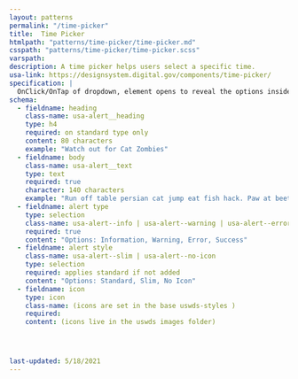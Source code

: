 ```yaml
---
layout: patterns
permalink: "/time-picker"
title:  Time Picker
htmlpath: "patterns/time-picker/time-picker.md"
csspath: "patterns/time-picker/time-picker.scss"
varspath: 
description: A time picker helps users select a specific time.
usa-link: https://designsystem.digital.gov/components/time-picker/
specification: |
  OnClick/OnTap of dropdown, element opens to reveal the options inside. On click of option, the item is selected and the desired action is preformed by the system.
schema: 
  - fieldname: heading
    class-name: usa-alert__heading
    type: h4
    required: on standard type only
    content: 80 characters
    example: "Watch out for Cat Zombies"
  - fieldname: body
    class-name: usa-alert__text
    type: text
    required: true
    character: 140 characters
    example: "Run off table persian cat jump eat fish hack. Paw at beetle and eat it before it gets away demand"
  - fieldname: alert type
    type: selection
    class-name: usa-alert--info | usa-alert--warning | usa-alert--error | usa-alert--success
    required: true
    content: "Options: Information, Warning, Error, Success"
  - fieldname: alert style
    class-name: usa-alert--slim | usa-alert--no-icon
    type: selection
    required: applies standard if not added
    content: "Options: Standard, Slim, No Icon"
  - fieldname: icon
    type: icon
    class-name: (icons are set in the base uswds-styles )
    required: 
    content: (icons live in the uswds images folder)




last-updated: 5/18/2021
---
```



